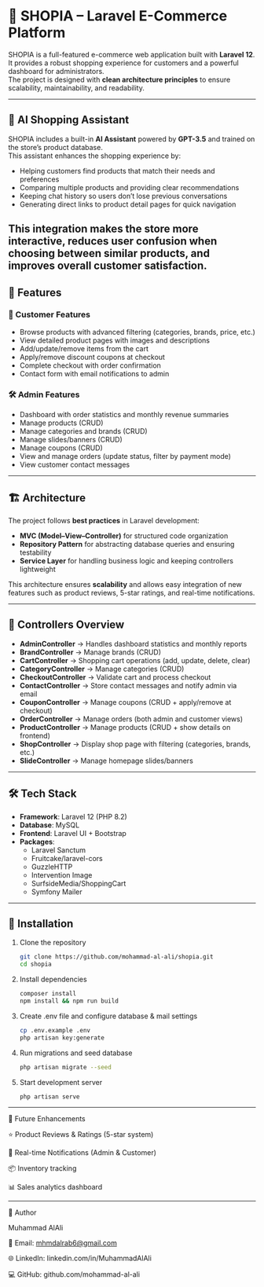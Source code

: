 # 🛒 SHOPIA – Laravel E-Commerce Platform

SHOPIA is a full-featured e-commerce web application built with **Laravel 12**.  
It provides a robust shopping experience for customers and a powerful dashboard for administrators.  
The project is designed with **clean architecture principles** to ensure scalability, maintainability, and readability.

---
## 🤖 AI Shopping Assistant

SHOPIA includes a built-in **AI Assistant** powered by **GPT-3.5** and trained on the store’s product database.  
This assistant enhances the shopping experience by:

- Helping customers find products that match their needs and preferences
- Comparing multiple products and providing clear recommendations
- Keeping chat history so users don’t lose previous conversations
- Generating direct links to product detail pages for quick navigation

This integration makes the store more interactive, reduces user confusion when choosing between similar products, and improves overall customer satisfaction.
---

## 🚀 Features

### 👥 Customer Features
- Browse products with advanced filtering (categories, brands, price, etc.)
- View detailed product pages with images and descriptions
- Add/update/remove items from the cart
- Apply/remove discount coupons at checkout
- Complete checkout with order confirmation
- Contact form with email notifications to admin

### 🛠️ Admin Features
- Dashboard with order statistics and monthly revenue summaries
- Manage products (CRUD)
- Manage categories and brands (CRUD)
- Manage slides/banners (CRUD)
- Manage coupons (CRUD)
- View and manage orders (update status, filter by payment mode)
- View customer contact messages

---

## 🏗️ Architecture

The project follows **best practices** in Laravel development:

- **MVC (Model–View–Controller)** for structured code organization
- **Repository Pattern** for abstracting database queries and ensuring testability
- **Service Layer** for handling business logic and keeping controllers lightweight

This architecture ensures **scalability** and allows easy integration of new features such as product reviews, 5-star ratings, and real-time notifications.

---

## 📂 Controllers Overview

- **AdminController** → Handles dashboard statistics and monthly reports
- **BrandController** → Manage brands (CRUD)
- **CartController** → Shopping cart operations (add, update, delete, clear)
- **CategoryController** → Manage categories (CRUD)
- **CheckoutController** → Validate cart and process checkout
- **ContactController** → Store contact messages and notify admin via email
- **CouponController** → Manage coupons (CRUD + apply/remove at checkout)
- **OrderController** → Manage orders (both admin and customer views)
- **ProductController** → Manage products (CRUD + show details on frontend)
- **ShopController** → Display shop page with filtering (categories, brands, etc.)
- **SlideController** → Manage homepage slides/banners

---

## 🛠️ Tech Stack

- **Framework**: Laravel 12 (PHP 8.2)
- **Database**: MySQL
- **Frontend**: Laravel UI + Bootstrap
- **Packages**:
    - Laravel Sanctum
    - Fruitcake/laravel-cors
    - GuzzleHTTP
    - Intervention Image
    - SurfsideMedia/ShoppingCart
    - Symfony Mailer

---
## 📂 Installation

1. Clone the repository
   ```bash
   git clone https://github.com/mohammad-al-ali/shopia.git
   cd shopia

2. Install dependencies
   ```bash
   composer install
   npm install && npm run build

3. Create .env file and configure database & mail settings
   ```bash
   cp .env.example .env
   php artisan key:generate

4. Run migrations and seed database
   ```bash
   php artisan migrate --seed
5. Start development server
   ```bash
   php artisan serve
---

📌 Future Enhancements

⭐ Product Reviews & Ratings (5-star system)

🔔 Real-time Notifications (Admin & Customer)

📦 Inventory tracking

📊 Sales analytics dashboard



---

👤 Author

Muhammad AlAli

📧 Email: mhmdalrab6@gmail.com

🌐 LinkedIn: linkedin.com/in/MuhammadAlAli

💻 GitHub: github.com/mohammad-al-ali

